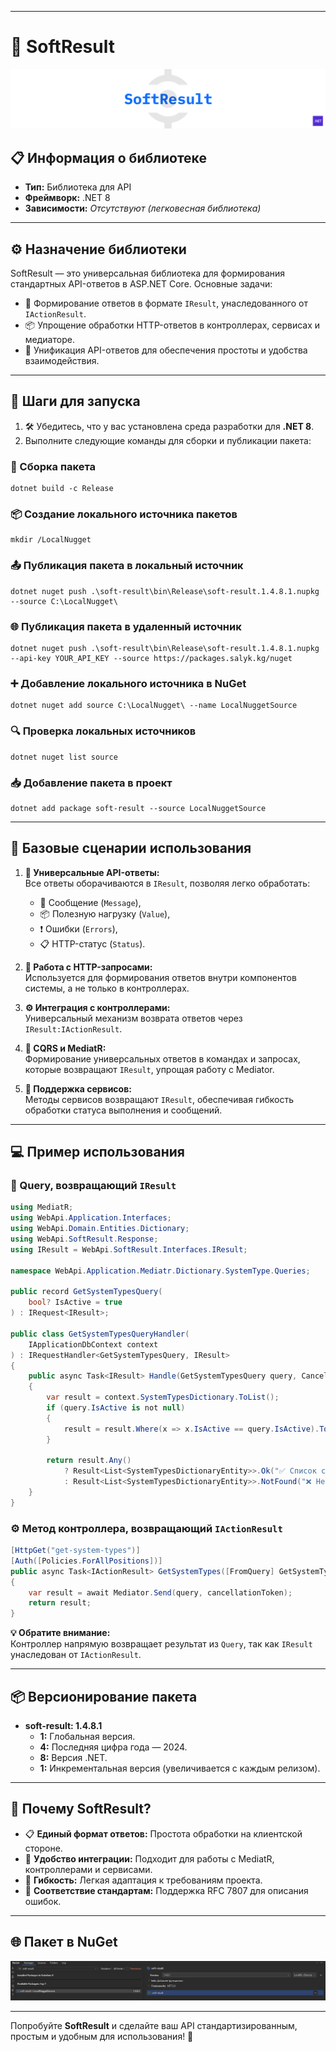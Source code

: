 
---

# 🎯 **SoftResult**

![logo.png](logo.png)

## 📋 **Информация о библиотеке**

- **Тип:**          Библиотека для API  
- **Фреймворк:**    .NET 8  
- **Зависимости:**  _Отсутствуют (легковесная библиотека)_  

---

## ⚙️ **Назначение библиотеки**  

SoftResult — это универсальная библиотека для формирования стандартных API-ответов в ASP.NET Core. Основные задачи:  
- 🔄 Формирование ответов в формате `IResult`, унаследованного от `IActionResult`.  
- 📦 Упрощение обработки HTTP-ответов в контроллерах, сервисах и медиаторе.  
- 🔧 Унификация API-ответов для обеспечения простоты и удобства взаимодействия.  

---

## 🚀 **Шаги для запуска**

1. 🛠️ Убедитесь, что у вас установлена среда разработки для **.NET 8**.  
2. Выполните следующие команды для сборки и публикации пакета:  

### **🔧 Сборка пакета**
```shell
dotnet build -c Release
```

### **📦 Создание локального источника пакетов**
```shell
mkdir /LocalNugget
```

### **📤 Публикация пакета в локальный источник**
```shell
dotnet nuget push .\soft-result\bin\Release\soft-result.1.4.8.1.nupkg --source C:\LocalNugget\
```

### **🌐 Публикация пакета в удаленный источник**
```shell
dotnet nuget push .\soft-result\bin\Release\soft-result.1.4.8.1.nupkg --api-key YOUR_API_KEY --source https://packages.salyk.kg/nuget
```

### **➕ Добавление локального источника в NuGet**
```shell
dotnet nuget add source C:\LocalNugget\ --name LocalNuggetSource
```

### **🔍 Проверка локальных источников**
```shell
dotnet nuget list source
```

### **📥 Добавление пакета в проект**
```shell
dotnet add package soft-result --source LocalNuggetSource
```

---

## 🌟 **Базовые сценарии использования**

1. **🔄 Универсальные API-ответы:**  
   Все ответы оборачиваются в `IResult`, позволяя легко обработать:  
   - 📝 Сообщение (`Message`),  
   - 📦 Полезную нагрузку (`Value`),  
   - ❗ Ошибки (`Errors`),  
   - 📋 HTTP-статус (`Status`).  

2. **📡 Работа с HTTP-запросами:**  
   Используется для формирования ответов внутри компонентов системы, а не только в контроллерах.  

3. **⚙️ Интеграция с контроллерами:**  
   Универсальный механизм возврата ответов через `IResult:IActionResult`.  

4. **📜 CQRS и MediatR:**  
   Формирование универсальных ответов в командах и запросах, которые возвращают `IResult`, упрощая работу с Mediator.  

5. **🔧 Поддержка сервисов:**  
   Методы сервисов возвращают `IResult`, обеспечивая гибкость обработки статуса выполнения и сообщений.  

---

## 💻 **Пример использования**

### **📜 Query, возвращающий `IResult`**
```csharp
using MediatR;
using WebApi.Application.Interfaces;
using WebApi.Domain.Entities.Dictionary;
using WebApi.SoftResult.Response;
using IResult = WebApi.SoftResult.Interfaces.IResult;

namespace WebApi.Application.Mediatr.Dictionary.SystemType.Queries;

public record GetSystemTypesQuery(
    bool? IsActive = true
) : IRequest<IResult>;

public class GetSystemTypesQueryHandler(
    IApplicationDbContext context
) : IRequestHandler<GetSystemTypesQuery, IResult>
{
    public async Task<IResult> Handle(GetSystemTypesQuery query, CancellationToken cancellationToken)
    {
        var result = context.SystemTypesDictionary.ToList();
        if (query.IsActive is not null)
        {
            result = result.Where(x => x.IsActive == query.IsActive).ToList();
        }

        return result.Any()
            ? Result<List<SystemTypesDictionaryEntity>>.Ok("✅ Список систем получен", result)
            : Result<List<SystemTypesDictionaryEntity>>.NotFound("❌ Не удалось найти список систем");
    }
}
```

### **⚙️ Метод контроллера, возвращающий `IActionResult`**
```csharp
[HttpGet("get-system-types")]
[Auth([Policies.ForAllPositions])]
public async Task<IActionResult> GetSystemTypes([FromQuery] GetSystemTypesQuery query, CancellationToken cancellationToken)
{
    var result = await Mediator.Send(query, cancellationToken);
    return result;
}
```

**💡 Обратите внимание:**  
Контроллер напрямую возвращает результат из `Query`, так как `IResult` унаследован от `IActionResult`.  

---

## 📦 **Версионирование пакета**

- **soft-result: 1.4.8.1**  
  - **1:** Глобальная версия.  
  - **4:** Последняя цифра года — 2024.  
  - **8:** Версия .NET.  
  - **1:** Инкрементальная версия (увеличивается с каждым релизом).  

---

## 🎯 **Почему SoftResult?**

- 📋 **Единый формат ответов:** Простота обработки на клиентской стороне.  
- 🚀 **Удобство интеграции:** Подходит для работы с MediatR, контроллерами и сервисами.  
- 🔄 **Гибкость:** Легкая адаптация к требованиям проекта.  
- 📜 **Соответствие стандартам:** Поддержка RFC 7807 для описания ошибок.  

---

## 🌐 **Пакет в NuGet**
![nuggetScreenShot.png](nuggetScreenShot.png)

---

Попробуйте **SoftResult** и сделайте ваш API стандартизированным, простым и удобным для использования! 🎉
